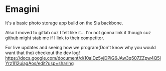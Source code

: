 # Emagini
It's a basic photo storage app build on the Sia backbone.

Also I moved to gitlab cuz I felt like it... I'm not gonna link it though cuz github might stab me if I link to their competitor.

For live updates and seeing how we program(Don't know why you would want that tho) checkout the dev log!
https://docs.google.com/document/d/10aIDz5yjDPiG6JAw3q507ZZpw4Q5lYrz1l12uiagAos/edit?usp=sharing
